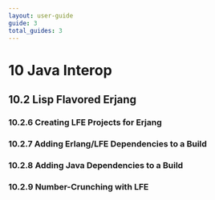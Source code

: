 ```yaml
---
layout: user-guide
guide: 3
total_guides: 3
---
```

# 10 Java Interop


## 10.2 Lisp Flavored Erjang

### 10.2.6 Creating LFE Projects for Erjang

### 10.2.7 Adding Erlang/LFE Dependencies to a Build

### 10.2.8 Adding Java Dependencies to a Build

### 10.2.9 Number-Crunching with LFE